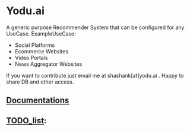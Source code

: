 # Yodu.ai

A generic purpose Recommender System that can be configured for any UseCase.
ExampleUseCase:

- Social Platforms
- Ecommerce Websites
- Video Portals
- News Aggregator Websites

If you want to contribute just email me at shashank[at]yodu.ai . Happy to share DB and other access.

## [Documentations](https://github.com/thegeeklabs/yodu.ai/tree/dev/docs)

## [TODO_list]():
